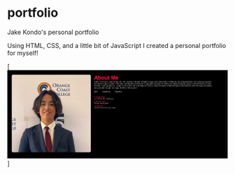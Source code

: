 # portfolio
Jake Kondo's personal portfolio

Using HTML, CSS, and a little bit of JavaScript I created a personal portfolio for myself!

[![Preview](Screen_Shot_2023-06-01_at_10.34.33_PM.png)]
